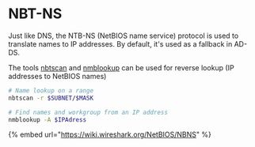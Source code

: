 # NBT-NS

Just like DNS, the NTB-NS \(NetBIOS name service\) protocol is used to translate names to IP addresses. By default, it's used as a fallback in AD-DS.

The tools [nbtscan](http://www.unixwiz.net/tools/nbtscan.html) and [nmblookup](https://www.samba.org/samba/docs/current/man-html/nmblookup.1.html) can be used for reverse lookup \(IP addresses to NetBIOS names\)

```bash
# Name lookup on a range
nbtscan -r $SUBNET/$MASK

# Find names and workgroup from an IP address
nmblookup -A $IPAdress
```

{% embed url="https://wiki.wireshark.org/NetBIOS/NBNS" %}



